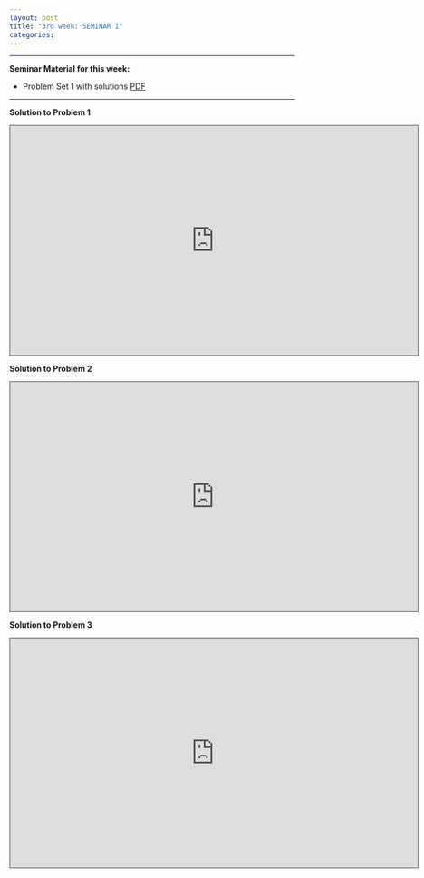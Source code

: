 ```yaml
---
layout: post
title: "3rd week: SEMINAR I"
categories: 
---
```




---
**Seminar Material for this week:** 


- Problem Set 1 with solutions [PDF](https://drive.google.com/uc?export=download&id=1J1_Z-QH9HU2yLCzSw8YLrldI8iFKKMsH)
 


---



**Solution to Problem 1**

<iframe src="https://york.cloud.panopto.eu/Panopto/Pages/Embed.aspx?id=835acbfa-2cd8-48eb-8159-adc900e418f9&autoplay=false&offerviewer=true&showtitle=true&showbrand=false&captions=false&interactivity=all" height="405" width="720" style="border: 1px solid #464646;" allowfullscreen allow="autoplay"></iframe>


**Solution to Problem 2**

<iframe src="https://york.cloud.panopto.eu/Panopto/Pages/Embed.aspx?id=fa62959f-8dd2-45f6-a081-adc900e85c08&autoplay=false&offerviewer=true&showtitle=true&showbrand=false&captions=false&interactivity=all" height="405" width="720" style="border: 1px solid #464646;" allowfullscreen allow="autoplay"></iframe>



**Solution to Problem 3**

<iframe src="https://york.cloud.panopto.eu/Panopto/Pages/Embed.aspx?id=99963109-b9ef-4388-8948-adc900eef7ad&autoplay=false&offerviewer=true&showtitle=true&showbrand=false&captions=false&interactivity=all" height="405" width="720" style="border: 1px solid #464646;" allowfullscreen allow="autoplay"></iframe>